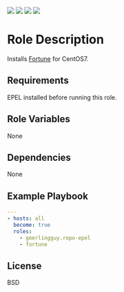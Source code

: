 [![](https://github.com/ansible-roles-matsumura/fortune/workflows/yamllint/badge.svg)](https://github.com/ansible-roles-matsumura/fortune/actions?query=workflow%3Ayamllint)
[![](https://github.com/ansible-roles-matsumura/fortune/workflows/ansible-playbook/badge.svg)](https://github.com/ansible-roles-matsumura/fortune/actions?query=workflow%3Aansible-playbook)
[![](https://github.com/ansible-roles-matsumura/fortune/workflows/ansible-lint/badge.svg)](https://github.com/ansible-roles-matsumura/fortune/actions?query=workflow%3Aansible-lint)
[![](https://github.com/ansible-roles-matsumura/fortune/workflows/trailing%20whitespace/badge.svg)](https://github.com/ansible-roles-matsumura/fortune/actions?query=workflow%3A%22trailing+whitespace%22)

Role Description
=========

Installs [Fortune](http://www.thinkyhead.com/fortune) for CentOS7.

Requirements
------------

EPEL installed before running this role.

Role Variables
--------------

None

Dependencies
------------

None

Example Playbook
----------------

```YAML
---
- hosts: all
  become: true
  roles:
    - geerlingguy.repo-epel
    - fortune
```

License
-------

BSD
